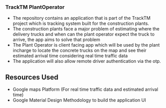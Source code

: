 ### TrackTM PlantOperator
- The repository contains an application that is part of the TrackTM project which is tracking system built for the construction plants.
- The construction plants face a major problem of estimating where the delivery trucks and when can the plant operator expect the truck to arrive, the app aims to solve that problem
- The Plant Operator is client facing app which will be used by the plant incharge to locate the concrete trucks on the map and see their estimated arrival time considering
  real time traffic data
- The application will also allow remote driver authentication via the otp.


## Resources Used
- Google maps Platform (For real time traffic data and estimated arrival time)
- Google Material Design Methodology to build the application UI
